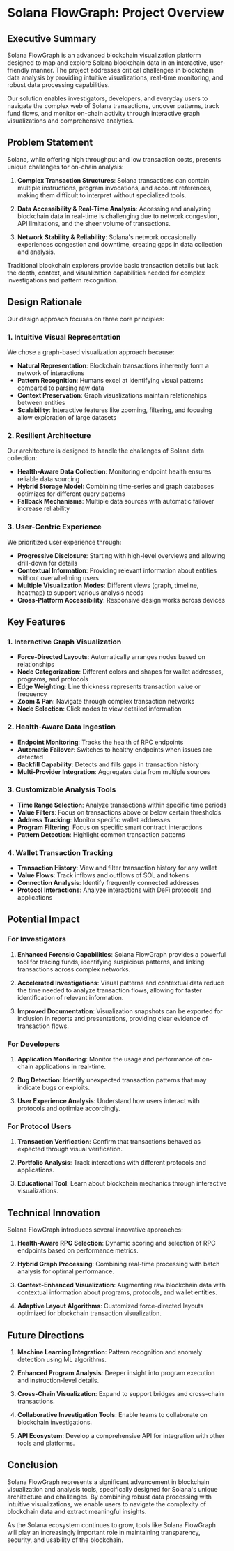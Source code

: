 # Solana FlowGraph: Project Overview

## Executive Summary

Solana FlowGraph is an advanced blockchain visualization platform designed to map and explore Solana blockchain data in an interactive, user-friendly manner. The project addresses critical challenges in blockchain data analysis by providing intuitive visualizations, real-time monitoring, and robust data processing capabilities.

Our solution enables investigators, developers, and everyday users to navigate the complex web of Solana transactions, uncover patterns, track fund flows, and monitor on-chain activity through interactive graph visualizations and comprehensive analytics.

## Problem Statement

Solana, while offering high throughput and low transaction costs, presents unique challenges for on-chain analysis:

1. **Complex Transaction Structures**: Solana transactions can contain multiple instructions, program invocations, and account references, making them difficult to interpret without specialized tools.

2. **Data Accessibility & Real-Time Analysis**: Accessing and analyzing blockchain data in real-time is challenging due to network congestion, API limitations, and the sheer volume of transactions.

3. **Network Stability & Reliability**: Solana's network occasionally experiences congestion and downtime, creating gaps in data collection and analysis.

Traditional blockchain explorers provide basic transaction details but lack the depth, context, and visualization capabilities needed for complex investigations and pattern recognition.

## Design Rationale

Our design approach focuses on three core principles:

### 1. Intuitive Visual Representation

We chose a graph-based visualization approach because:

- **Natural Representation**: Blockchain transactions inherently form a network of interactions
- **Pattern Recognition**: Humans excel at identifying visual patterns compared to parsing raw data
- **Context Preservation**: Graph visualizations maintain relationships between entities
- **Scalability**: Interactive features like zooming, filtering, and focusing allow exploration of large datasets

### 2. Resilient Architecture

Our architecture is designed to handle the challenges of Solana data collection:

- **Health-Aware Data Collection**: Monitoring endpoint health ensures reliable data sourcing
- **Hybrid Storage Model**: Combining time-series and graph databases optimizes for different query patterns
- **Fallback Mechanisms**: Multiple data sources with automatic failover increase reliability

### 3. User-Centric Experience

We prioritized user experience through:

- **Progressive Disclosure**: Starting with high-level overviews and allowing drill-down for details
- **Contextual Information**: Providing relevant information about entities without overwhelming users
- **Multiple Visualization Modes**: Different views (graph, timeline, heatmap) to support various analysis needs
- **Cross-Platform Accessibility**: Responsive design works across devices

## Key Features

### 1. Interactive Graph Visualization

- **Force-Directed Layouts**: Automatically arranges nodes based on relationships
- **Node Categorization**: Different colors and shapes for wallet addresses, programs, and protocols
- **Edge Weighting**: Line thickness represents transaction value or frequency
- **Zoom & Pan**: Navigate through complex transaction networks
- **Node Selection**: Click nodes to view detailed information

### 2. Health-Aware Data Ingestion

- **Endpoint Monitoring**: Tracks the health of RPC endpoints
- **Automatic Failover**: Switches to healthy endpoints when issues are detected
- **Backfill Capability**: Detects and fills gaps in transaction history
- **Multi-Provider Integration**: Aggregates data from multiple sources

### 3. Customizable Analysis Tools

- **Time Range Selection**: Analyze transactions within specific time periods
- **Value Filters**: Focus on transactions above or below certain thresholds
- **Address Tracking**: Monitor specific wallet addresses
- **Program Filtering**: Focus on specific smart contract interactions
- **Pattern Detection**: Highlight common transaction patterns

### 4. Wallet Transaction Tracking

- **Transaction History**: View and filter transaction history for any wallet
- **Value Flows**: Track inflows and outflows of SOL and tokens
- **Connection Analysis**: Identify frequently connected addresses
- **Protocol Interactions**: Analyze interactions with DeFi protocols and applications

## Potential Impact

### For Investigators

1. **Enhanced Forensic Capabilities**: Solana FlowGraph provides a powerful tool for tracing funds, identifying suspicious patterns, and linking transactions across complex networks.

2. **Accelerated Investigations**: Visual patterns and contextual data reduce the time needed to analyze transaction flows, allowing for faster identification of relevant information.

3. **Improved Documentation**: Visualization snapshots can be exported for inclusion in reports and presentations, providing clear evidence of transaction flows.

### For Developers

1. **Application Monitoring**: Monitor the usage and performance of on-chain applications in real-time.

2. **Bug Detection**: Identify unexpected transaction patterns that may indicate bugs or exploits.

3. **User Experience Analysis**: Understand how users interact with protocols and optimize accordingly.

### For Protocol Users

1. **Transaction Verification**: Confirm that transactions behaved as expected through visual verification.

2. **Portfolio Analysis**: Track interactions with different protocols and applications.

3. **Educational Tool**: Learn about blockchain mechanics through interactive visualizations.

## Technical Innovation

Solana FlowGraph introduces several innovative approaches:

1. **Health-Aware RPC Selection**: Dynamic scoring and selection of RPC endpoints based on performance metrics.

2. **Hybrid Graph Processing**: Combining real-time processing with batch analysis for optimal performance.

3. **Context-Enhanced Visualization**: Augmenting raw blockchain data with contextual information about programs, protocols, and wallet entities.

4. **Adaptive Layout Algorithms**: Customized force-directed layouts optimized for blockchain transaction visualization.

## Future Directions

1. **Machine Learning Integration**: Pattern recognition and anomaly detection using ML algorithms.

2. **Enhanced Program Analysis**: Deeper insight into program execution and instruction-level details.

3. **Cross-Chain Visualization**: Expand to support bridges and cross-chain transactions.

4. **Collaborative Investigation Tools**: Enable teams to collaborate on blockchain investigations.

5. **API Ecosystem**: Develop a comprehensive API for integration with other tools and platforms.

## Conclusion

Solana FlowGraph represents a significant advancement in blockchain visualization and analysis tools, specifically designed for Solana's unique architecture and challenges. By combining robust data processing with intuitive visualizations, we enable users to navigate the complexity of blockchain data and extract meaningful insights.

As the Solana ecosystem continues to grow, tools like Solana FlowGraph will play an increasingly important role in maintaining transparency, security, and usability of the blockchain. 